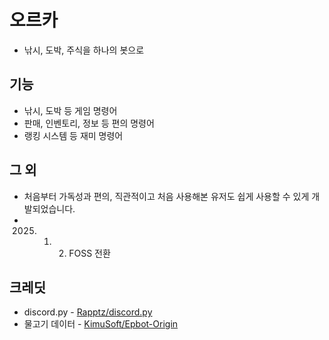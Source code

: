 # 오르카
* 낚시, 도박, 주식을 하나의 봇으로

## 기능
* 낚시, 도박 등 게임 명령어
* 판매, 인벤토리, 정보 등 편의 명령어
* 랭킹 시스템 등 재미 명령어

## 그 외
* 처음부터 가독성과 편의, 직관적이고 처음 사용해본 유저도 쉽게 사용할 수 있게 개발되었습니다.
* 2025. 1. 2. FOSS 전환

## 크레딧
* discord.py - [Rapptz/discord.py](https://github.com/Rapptz/discord.py)
* 물고기 데이터 - [KimuSoft/Epbot-Origin](https://github.com/KimuSoft/Epbot-Origin)

